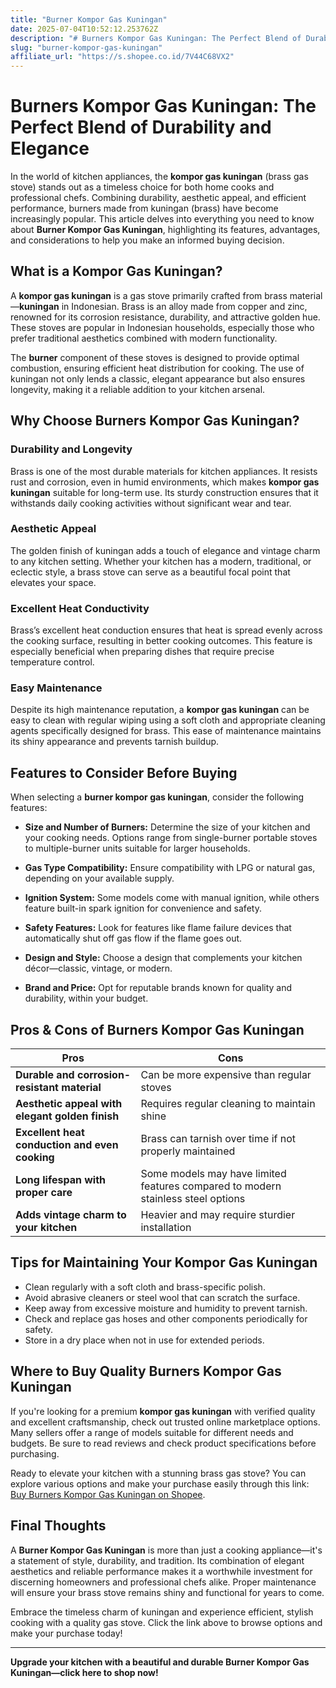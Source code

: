 ```yaml
---
title: "Burner Kompor Gas Kuningan"
date: 2025-07-04T10:52:12.253762Z
description: "# Burners Kompor Gas Kuningan: The Perfect Blend of Durability and Elegance..."
slug: "burner-kompor-gas-kuningan"
affiliate_url: "https://s.shopee.co.id/7V44C68VX2"
---
```

# Burners Kompor Gas Kuningan: The Perfect Blend of Durability and Elegance

In the world of kitchen appliances, the **kompor gas kuningan** (brass gas stove) stands out as a timeless choice for both home cooks and professional chefs. Combining durability, aesthetic appeal, and efficient performance, burners made from kuningan (brass) have become increasingly popular. This article delves into everything you need to know about **Burner Kompor Gas Kuningan**, highlighting its features, advantages, and considerations to help you make an informed buying decision.

## What is a Kompor Gas Kuningan?

A **kompor gas kuningan** is a gas stove primarily crafted from brass material—**kuningan** in Indonesian. Brass is an alloy made from copper and zinc, renowned for its corrosion resistance, durability, and attractive golden hue. These stoves are popular in Indonesian households, especially those who prefer traditional aesthetics combined with modern functionality.

The **burner** component of these stoves is designed to provide optimal combustion, ensuring efficient heat distribution for cooking. The use of kuningan not only lends a classic, elegant appearance but also ensures longevity, making it a reliable addition to your kitchen arsenal.

## Why Choose Burners Kompor Gas Kuningan?

### Durability and Longevity

Brass is one of the most durable materials for kitchen appliances. It resists rust and corrosion, even in humid environments, which makes **kompor gas kuningan** suitable for long-term use. Its sturdy construction ensures that it withstands daily cooking activities without significant wear and tear.

### Aesthetic Appeal

The golden finish of kuningan adds a touch of elegance and vintage charm to any kitchen setting. Whether your kitchen has a modern, traditional, or eclectic style, a brass stove can serve as a beautiful focal point that elevates your space.

### Excellent Heat Conductivity

Brass’s excellent heat conduction ensures that heat is spread evenly across the cooking surface, resulting in better cooking outcomes. This feature is especially beneficial when preparing dishes that require precise temperature control.

### Easy Maintenance

Despite its high maintenance reputation, a **kompor gas kuningan** can be easy to clean with regular wiping using a soft cloth and appropriate cleaning agents specifically designed for brass. This ease of maintenance maintains its shiny appearance and prevents tarnish buildup.

## Features to Consider Before Buying

When selecting a **burner kompor gas kuningan**, consider the following features:

- **Size and Number of Burners:** Determine the size of your kitchen and your cooking needs. Options range from single-burner portable stoves to multiple-burner units suitable for larger households.

- **Gas Type Compatibility:** Ensure compatibility with LPG or natural gas, depending on your available supply.

- **Ignition System:** Some models come with manual ignition, while others feature built-in spark ignition for convenience and safety.

- **Safety Features:** Look for features like flame failure devices that automatically shut off gas flow if the flame goes out.

- **Design and Style:** Choose a design that complements your kitchen décor—classic, vintage, or modern.

- **Brand and Price:** Opt for reputable brands known for quality and durability, within your budget.

## Pros & Cons of Burners Kompor Gas Kuningan

| Pros                                              | Cons                                               |
|---------------------------------------------------|---------------------------------------------------|
| **Durable and corrosion-resistant material**   | Can be more expensive than regular stoves       |
| **Aesthetic appeal with elegant golden finish** | Requires regular cleaning to maintain shine   |
| **Excellent heat conduction and even cooking** | Brass can tarnish over time if not properly maintained |
| **Long lifespan with proper care**               | Some models may have limited features compared to modern stainless steel options |
| **Adds vintage charm to your kitchen**           | Heavier and may require sturdier installation  |

## Tips for Maintaining Your Kompor Gas Kuningan

- Clean regularly with a soft cloth and brass-specific polish.
- Avoid abrasive cleaners or steel wool that can scratch the surface.
- Keep away from excessive moisture and humidity to prevent tarnish.
- Check and replace gas hoses and other components periodically for safety.
- Store in a dry place when not in use for extended periods.

## Where to Buy Quality Burners Kompor Gas Kuningan

If you're looking for a premium **kompor gas kuningan** with verified quality and excellent craftsmanship, check out trusted online marketplace options. Many sellers offer a range of models suitable for different needs and budgets. Be sure to read reviews and check product specifications before purchasing.

Ready to elevate your kitchen with a stunning brass gas stove? You can explore various options and make your purchase easily through this link: [Buy Burners Kompor Gas Kuningan on Shopee](https://s.shopee.co.id/7V44C68VX2).

## Final Thoughts

A **Burner Kompor Gas Kuningan** is more than just a cooking appliance—it's a statement of style, durability, and tradition. Its combination of elegant aesthetics and reliable performance makes it a worthwhile investment for discerning homeowners and professional chefs alike. Proper maintenance will ensure your brass stove remains shiny and functional for years to come.

Embrace the timeless charm of kuningan and experience efficient, stylish cooking with a quality gas stove. Click the link above to browse options and make your purchase today!

---

**Upgrade your kitchen with a beautiful and durable Burner Kompor Gas Kuningan—click here to shop now!**